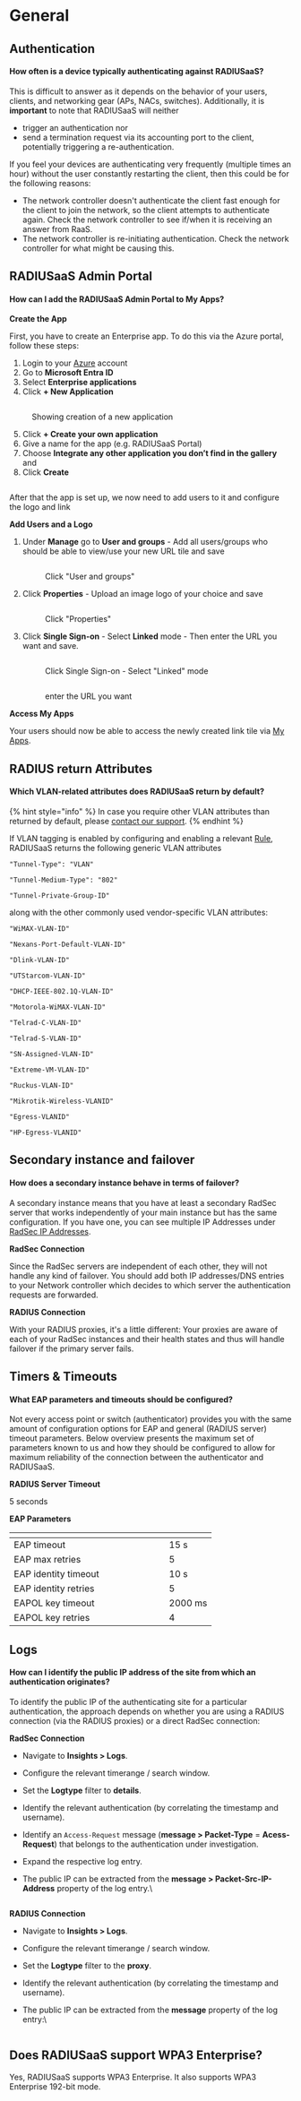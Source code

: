# General

## Authentication

#### How often is a device typically authenticating against RADIUSaaS?

This is difficult to answer as it depends on the behavior of your users, clients, and networking gear (APs, NACs, switches). Additionally, it is **important** to note that RADIUSaaS will neither

* trigger an authentication nor
* send a termination request via its accounting port to the client, potentially triggering a re-authentication.

If you feel your devices are authenticating very frequently (multiple times an hour) without the user constantly restarting the client, then this could be for the following reasons:

* The network controller doesn't authenticate the client fast enough for the client to join the network, so the client attempts to authenticate again. Check the network controller to see if/when it is receiving an answer from RaaS.&#x20;
* The network controller is re-initiating authentication. Check the network controller for what might be causing this.&#x20;

## RADIUSaaS Admin Portal

#### How can I add the RADIUSaaS Admin Portal to My Apps?

**Create the App**

First, you have to create an Enterprise app. To do this via the Azure portal, follow these steps:

1. Login to your [Azure](https://portal.azure.com/) account
2. Go to **Microsoft Entra ID**
3. Select **Enterprise applications**
4. Click **+ New Application**

<figure><img src="../../../.gitbook/assets/2024-05-13_16h39_30.png" alt=""><figcaption><p>Showing creation of a new application</p></figcaption></figure>

5. Click **+ Create your own application**
6. Give a name for the app (e.g. RADIUSaaS Portal)
7. Choose **Integrate any other application you don’t find in the gallery** and&#x20;
8. Click **Create**

<figure><img src="../../../.gitbook/assets/image (384).png" alt=""><figcaption></figcaption></figure>

After that the app is set up, we now need to add users to it and configure the logo and link

**Add Users and a Logo**

1.  Under **Manage** go to **User and groups** - Add all users/groups who should be able to view/use your new URL tile and save

    <figure><img src="../../../.gitbook/assets/image (88).png" alt=""><figcaption><p>Click "User and groups"</p></figcaption></figure>
2.  Click **Properties** - Upload an image logo of your choice and save

    <figure><img src="../../../.gitbook/assets/image (90).png" alt=""><figcaption><p>Click "Properties"</p></figcaption></figure>
3.  Click **Single Sign-on** - Select **Linked** mode - Then enter the URL you want and save.

    <figure><img src="../../../.gitbook/assets/image (91).png" alt=""><figcaption><p>Click Single Sign-on - Select "Linked" mode</p></figcaption></figure>

    <figure><img src="../../../.gitbook/assets/image (92).png" alt=""><figcaption><p>enter the URL you want</p></figcaption></figure>

**Access My Apps**

Your users should now be able to access the newly created link tile via [My Apps](https://myapps.microsoft.com/).

## RADIUS return Attributes

#### Which VLAN-related attributes does RADIUSaaS return by default?

{% hint style="info" %}
In case you require other VLAN attributes than returned by default, please [contact our support](https://www.radius-as-a-service.com/help/).
{% endhint %}

If VLAN tagging is enabled by configuring and enabling a relevant [Rule](../../admin-portal/settings/rules/#vlan-assignment), RADIUSaaS returns the following generic VLAN attributes

`"Tunnel-Type": "VLAN"`&#x20;

`"Tunnel-Medium-Type": "802"`

`"Tunnel-Private-Group-ID"`

along with the other commonly used vendor-specific VLAN attributes:

`"WiMAX-VLAN-ID"`

`"Nexans-Port-Default-VLAN-ID"`

`"Dlink-VLAN-ID"`

`"UTStarcom-VLAN-ID"`

`"DHCP-IEEE-802.1Q-VLAN-ID"`

`"Motorola-WiMAX-VLAN-ID"`

`"Telrad-C-VLAN-ID"`

`"Telrad-S-VLAN-ID"`

`"SN-Assigned-VLAN-ID"`

`"Extreme-VM-VLAN-ID"`

`"Ruckus-VLAN-ID"`

`"Mikrotik-Wireless-VLANID"`

`"Egress-VLANID"`

`"HP-Egress-VLANID"`

## Secondary instance and failover

#### How does a secondary instance behave in terms of failover?

A secondary instance means that you have at least a secondary RadSec server that works independently of your main instance but has the same configuration. If you have one, you can see multiple IP Addresses under [RadSec IP Addresses](../../admin-portal/settings/settings-server.md#properties).

**RadSec Connection**

Since the RadSec servers are independent of each other, they will not handle any kind of failover. You should add both IP addresses/DNS entries to your Network controller which decides to which server the authentication requests are forwarded.&#x20;

**RADIUS Connection**

With your RADIUS proxies, it's a little different: Your proxies are aware of each of your RadSec instances and their health states and thus will handle failover if the primary server fails.

## Timers & Timeouts

#### What EAP parameters and timeouts should be configured?

Not every access point or switch (authenticator) provides you with the same amount of configuration options for EAP and general (RADIUS server) timeout parameters. Below overview presents the maximum set of parameters known to us and how they should be configured to allow for maximum reliability of the connection between the authenticator and RADIUSaaS.

**RADIUS Server Timeout**

5 seconds

**EAP Parameters**

<table data-header-hidden><thead><tr><th width="261"></th><th></th></tr></thead><tbody><tr><td>EAP timeout</td><td>15 s</td></tr><tr><td>EAP max retries</td><td>5</td></tr><tr><td>EAP identity timeout</td><td>10 s</td></tr><tr><td>EAP identity retries</td><td>5</td></tr><tr><td>EAPOL key timeout</td><td>2000 ms</td></tr><tr><td>EAPOL key retries</td><td>4</td></tr></tbody></table>

## Logs

#### How can I identify the public IP address of the site from which an authentication originates?

To identify the public IP of the authenticating site for a particular authentication, the approach depends on whether you are using a RADIUS connection (via the RADIUS proxies) or a direct RadSec connection:

**RadSec Connection**

* Navigate to **Insights > Logs**.
* Configure the relevant timerange / search window.
* Set the **Logtype** filter to **details**.
* Identify the relevant authentication (by correlating the timestamp and username).
* Identify an `Access-Request` message (**message > Packet-Type** = **Acess-Request**) that belongs to the authentication under investigation.
* Expand the respective log entry.
*   The public IP can be extracted from the **message > Packet-Src-IP-Address** property of the log entry.\


    <figure><img src="../../../.gitbook/assets/image (374).png" alt=""><figcaption></figcaption></figure>

**RADIUS Connection**

* Navigate to **Insights > Logs**.
* Configure the relevant timerange / search window.
* Set the **Logtype** filter to the **proxy**.
* Identify the relevant authentication (by correlating the timestamp and username).
*   The public IP can be extracted from the **message** property of the log entry:\


    <figure><img src="../../../.gitbook/assets/image (375).png" alt=""><figcaption></figcaption></figure>

## Does RADIUSaaS support WPA3 Enterprise?

Yes, RADIUSaaS supports WPA3 Enterprise. It also supports WPA3 Enterprise 192-bit mode.
